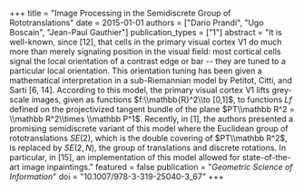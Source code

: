 +++
title = "Image Processing in the Semidiscrete Group of Rototranslations"
date = 2015-01-01
authors = ["Dario Prandi", "Ugo Boscain", "Jean-Paul Gauthier"]
publication_types = ["1"]
abstract = "It is well-known, since [12], that cells in the primary visual cortex V1 do much more than merely signaling position in the visual field: most cortical cells signal the local orientation of a contrast edge or bar -- they are tuned to a particular local orientation. This orientation tuning has been given a mathematical interpretation in a sub-Riemannian model by Petitot, Citti, and Sarti [6, 14]. According to this model, the primary visual cortex V1 lifts grey-scale images, given as functions $f:\\mathbb{R}^2\\to [0,1]$, to functions $Lf$ defined on the projectivized tangent bundle of the plane $PT\\mathbb R^2 = \\mathbb R^2\\times \\mathbb P^1$. Recently, in [1], the authors presented a promising semidiscrete variant of this model where the Euclidean group of rototranslations $SE(2)$, which is the double covering of $PT\\mathbb R^2$, is replaced by $SE(2, N)$, the group of translations and discrete rotations. In particular, in [15], an implementation of this model allowed for state-of-the-art image inpaintings."
featured = false
publication = "*Geometric Science of Information*"
doi = "10.1007/978-3-319-25040-3_67"
+++

